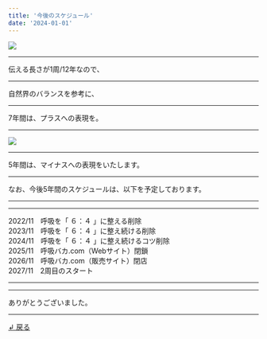 ```yaml
---
title: '今後のスケジュール'
date: '2024-01-01'
---
```

![](/images/0-1_.png)
***
伝える長さが1周/12年なので、
***
自然界のバランスを参考に、
***
7年間は、プラスへの表現を。  
***
![](/images/0-1__.png)
***
5年間は、マイナスへの表現をいたします。  
***
なお、今後5年間のスケジュールは、以下を予定しております。
***
***
2022/11　呼吸を「 ６：４ 」に整える削除  
2023/11　呼吸を「 ６：４ 」に整え続ける削除  
2024/11　呼吸を「 ６：４ 」に整え続けるコツ削除  
2025/11　呼吸バカ.com（Webサイト）閉鎖  
2026/11　呼吸バカ.com（販売サイト）閉店  
2027/11　2周目のスタート
***
***
ありがとうございました。
***
[ ↲ 戻る ](https://01234567890.thebase.in/about)

